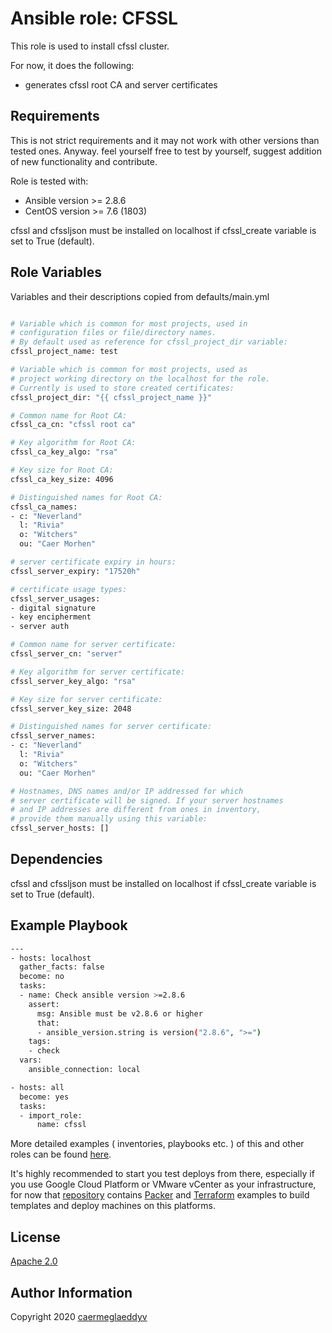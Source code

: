 Ansible role: CFSSL
=========

This role is used to install cfssl cluster.

For now, it does the following:
- generates cfssl root CA and server certificates


Requirements
------------

This is not strict requirements and it may not work with other versions than tested ones.
Anyway. feel yourself free to test by yourself, suggest addition of new functionality and contribute.

Role is tested with:
- Ansible version >= 2.8.6
- CentOS version >= 7.6 (1803)

cfssl and cfssljson must be installed on localhost if cfssl_create variable is set to True (default).


Role Variables
--------------

Variables and their descriptions copied from defaults/main.yml

```bash

# Variable which is common for most projects, used in
# configuration files or file/directory names.
# By default used as reference for cfssl_project_dir variable:
cfssl_project_name: test

# Variable which is common for most projects, used as
# project working directory on the localhost for the role.
# Currently is used to store created certificates:
cfssl_project_dir: "{{ cfssl_project_name }}"

# Common name for Root CA:
cfssl_ca_cn: "cfssl root ca"

# Key algorithm for Root CA:
cfssl_ca_key_algo: "rsa"

# Key size for Root CA:
cfssl_ca_key_size: 4096

# Distinguished names for Root CA:
cfssl_ca_names:
- c: "Neverland"
  l: "Rivia"
  o: "Witchers"
  ou: "Caer Morhen"

# server certificate expiry in hours:
cfssl_server_expiry: "17520h"

# certificate usage types:
cfssl_server_usages:
- digital signature
- key encipherment
- server auth

# Common name for server certificate:
cfssl_server_cn: "server"

# Key algorithm for server certificate:
cfssl_server_key_algo: "rsa"

# Key size for server certificate:
cfssl_server_key_size: 2048

# Distinguished names for server certificate:
cfssl_server_names:
- c: "Neverland"
  l: "Rivia"
  o: "Witchers"
  ou: "Caer Morhen"

# Hostnames, DNS names and/or IP addressed for which
# server certificate will be signed. If your server hostnames
# and IP addresses are different from ones in inventory,
# provide them manually using this variable:
cfssl_server_hosts: []

```


Dependencies
------------

cfssl and cfssljson must be installed on localhost if cfssl_create variable is set to True (default).


Example Playbook
----------------

```bash
---
- hosts: localhost
  gather_facts: false
  become: no
  tasks:
  - name: Check ansible version >=2.8.6
    assert:
      msg: Ansible must be v2.8.6 or higher
      that:
      - ansible_version.string is version("2.8.6", ">=")
    tags:
    - check
  vars:
    ansible_connection: local

- hosts: all
  become: yes
  tasks:
  - import_role:
      name: cfssl

```

More detailed examples ( inventories, playbooks etc. ) of this and other roles can be found [here](https://github.com/caermeglaeddyv/examples/tree/dev/ansible).

It's highly recommended to start you test deploys from there, especially if you use Google Cloud Platform or VMware vCenter as your infrastructure, for now that [repository](https://github.com/caermeglaeddyv/examples) contains [Packer](https://github.com/caermeglaeddyv/examples/tree/dev/packer) and [Terraform](https://github.com/caermeglaeddyv/examples/tree/dev/terraform) examples to build templates and deploy machines on this platforms.


License
-------

[Apache 2.0](https://github.com/caermeglaeddyv/ansible-role-rear/blob/dev/LICENSE)


Author Information
------------------

Copyright 2020 [caermeglaeddyv](https://github.com/caermeglaeddyv)

